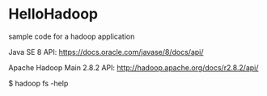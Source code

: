 # HelloHadoop
sample code for a hadoop application

Java SE 8 API:
https://docs.oracle.com/javase/8/docs/api/

Apache Hadoop Main 2.8.2 API:
http://hadoop.apache.org/docs/r2.8.2/api/

$ hadoop fs -help

